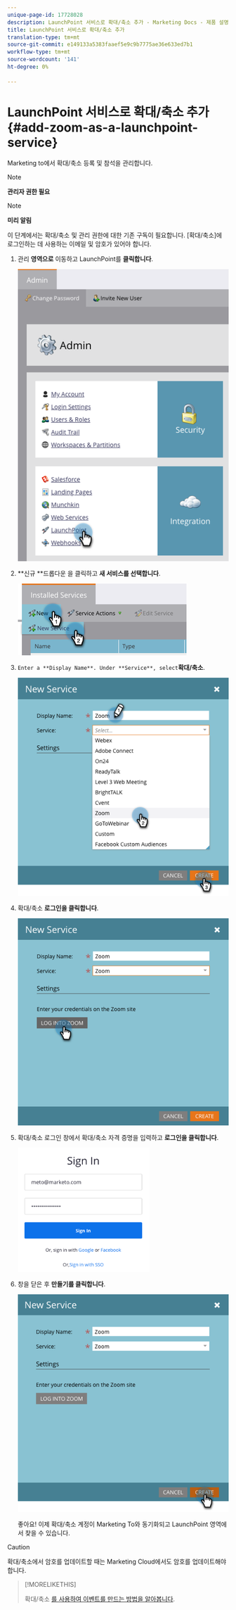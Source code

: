 ```yaml
---
unique-page-id: 17728028
description: LaunchPoint 서비스로 확대/축소 추가 - Marketing Docs - 제품 설명서
title: LaunchPoint 서비스로 확대/축소 추가
translation-type: tm+mt
source-git-commit: e149133a5383faaef5e9c9b7775ae36e633ed7b1
workflow-type: tm+mt
source-wordcount: '141'
ht-degree: 0%

---
```



# LaunchPoint 서비스로 확대/축소 추가 {#add-zoom-as-a-launchpoint-service}

Marketing to에서 확대/축소 등록 및 참석을 관리합니다.

>[!NOTE]
>
>**관리자 권한 필요**

>[!NOTE]
>
>**미리 알림**
>
>이 단계에서는 확대/축소 및 관리 권한에 대한 기존 구독이 필요합니다. [확대/축소]에 로그인하는 데 사용하는 이메일 및 암호가 있어야 합니다.

1. 관리 **영역으로** 이동하고 LaunchPoint를 **클릭합니다**.

   ![](assets/launchpoint.png)

1. **신규 **드롭다운 을 클릭하고 **새 서비스를 선택합니다**.

   ![](assets/newservicelp.png)

1. `Enter a **Display Name**. Under **Service**, select`**확대/축소**.

   ![](assets/newservice-1.png)

1. 확대/축소 **로그인을 클릭합니다**.

   ![](assets/login.png)

1. 확대/축소 로그인 창에서 확대/축소 자격 증명을 입력하고 **로그인을 클릭합니다**.

   ![](assets/zoomlogin.png)

1. 창을 닫은 후 **만들기를 클릭합니다**.

   ![](assets/create-1.png)

   좋아요! 이제 확대/축소 계정이 Marketing To와 동기화되고 LaunchPoint 영역에서 찾을 수 있습니다.

>[!CAUTION]
>
>확대/축소에서 암호를 업데이트할 때는 Marketing Cloud에서도 암호를 업데이트해야 합니다.

>[!MORELIKETHIS]
>
>확대/축소 [를 사용하여 이벤트를 만드는 방법을 알아봅니다](../../../product-docs/demand-generation/events/create-an-event/create-an-event-with-zoom.md).

